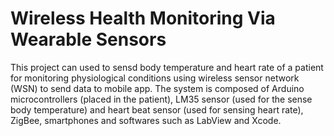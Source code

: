 # Wireless Health Monitoring Via Wearable Sensors
This project can used to sensd body temperature and heart rate of a patient for monitoring physiological conditions using wireless sensor network (WSN) to send data to mobile app. The system is composed of Arduino microcontrollers (placed in the patient), LM35 sensor (used for the sense body temperature) and heart beat sensor (used for sensing heart rate), ZigBee, smartphones and softwares such as LabView and Xcode.
